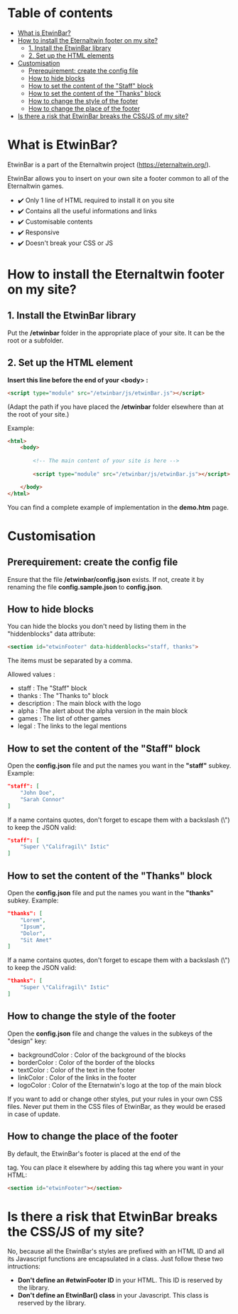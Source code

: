 # Table of contents
- [What is EtwinBar?](#what-is-etwinbar)
- [How to install the Eternaltwin footer on my site?](#how-to-install-the-eternaltwin-footer-on-my-site)
  - [1. Install the EtwinBar library](#1-install-the-etwinbar-library)
  - [2. Set up the HTML elements](#2-set-up-the-html-elements)
- [Customisation](#customisation)
  - [Prerequirement: create the config file](#prerequirement-create-the-config-file)
  - [How to hide blocks](#how-to-hide-blocks)
  - [How to set the content of the "Staff" block](#how-to-set-the-content-of-the-staff-block)
  - [How to set the content of the "Thanks" block](#how-to-set-the-content-of-the-thanks-block)
  - [How to change the style of the footer](#how-to-change-the-style-of-the-footer)
  - [How to change the place of the footer](#how-to-change-the-place-of-the-footer)
- [Is there a risk that EtwinBar breaks the CSS/JS of my site?](#is-there-a-risk-that-etwinbar-breaks-the-cssjs-of-my-site)

# What is EtwinBar?
EtwinBar is a part of the Eternaltwin project (https://eternaltwin.org/).

EtwinBar allows you to insert on your own site a footer common to all of the Eternaltwin games.

- ✔️ Only 1 line of HTML required to install it on you site
- ✔️ Contains all the useful informations and links
- ✔️ Customisable contents
- ✔️ Responsive
- ✔️ Doesn't break your CSS or JS

# How to install the Eternaltwin footer on my site?
## 1. Install the EtwinBar library
Put the **/etwinbar** folder in the appropriate place of your site. It can be the root or a subfolder.

## 2. Set up the HTML element
**Insert this line before the end of your &lt;body&gt; :**
```html
<script type="module" src="/etwinbar/js/etwinBar.js"></script>
```
(Adapt the path if you have placed the **/etwinbar** folder elsewhere than at the root of your site.)

Example:
```html
<html>
    <body>
        
        <!-- The main content of your site is here -->
        
        <script type="module" src="/etwinbar/js/etwinBar.js"></script>

    </body>
</html>
```

You can find a complete example of implementation in the **demo.htm** page.

# Customisation
## Prerequirement: create the config file
Ensure that the file **/etwinbar/config.json** exists. If not, create it by renaming the file **config.sample.json** to **config.json**.

## How to hide blocks
You can hide the blocks you don't need by listing them in the "hiddenblocks" data attribute:
```html
<section id="etwinFooter" data-hiddenblocks="staff, thanks">
```
The items must be separated by a comma.

Allowed values :
- staff : The "Staff" block
- thanks : The "Thanks to" block
- description : The main block with the logo
- alpha : The alert about the alpha version in the main block
- games : The list of other games
- legal : The links to the legal mentions

## How to set the content of the "Staff" block
Open the **config.json** file and put the names you want in the **"staff"** subkey. Example:
```json
"staff": [
    "John Doe",
    "Sarah Connor"
]
```
If a name contains quotes, don't forget to escape them with a backslash (\\") to keep the JSON valid:
```json
"staff": [
    "Super \"Califragil\" Istic"
]
```
## How to set the content of the "Thanks" block
Open the **config.json** file and put the names you want in the **"thanks"** subkey. Example:
```json
"thanks": [
    "Lorem",
    "Ipsum",
    "Dolor",
    "Sit Amet"
]
```
If a name contains quotes, don't forget to escape them with a backslash (\\") to keep the JSON valid:
```json
"thanks": [
    "Super \"Califragil\" Istic"
]
```
## How to change the style of the footer
Open the **config.json** file and change the values in the subkeys of the "design" key:

- backgroundColor : Color of the background of the blocks
- borderColor : Color of the border of the blocks
- textColor : Color of the text in the footer
- linkColor : Color of the links in the footer
- logoColor : Color of the Eternatwin's logo at the top of the main block

If you want to add or change other styles, put your rules in your own CSS files. Never put them in the CSS files of EtwinBar, as they would be erased in case of update.

## How to change the place of the footer
By default, the EtwinBar's footer is placed at the end of the <footer> tag. You can place it elsewhere by adding this tag where you want in your HTML:
```html
<section id="etwinFooter"></section>
```

# Is there a risk that EtwinBar breaks the CSS/JS of my site?
No, because all the EtwinBar's styles are prefixed with an HTML ID and all its Javascript functions are encapsulated in a class. Just follow these two intructions:
- **Don't define an #etwinFooter ID** in your HTML. This ID is reserved by the library.
- **Don't define an EtwinBar() class** in your Javascript. This class is reserved by the library.
